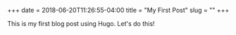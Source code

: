 +++
date = 2018-06-20T11:26:55-04:00
title = "My First Post"
slug = ""
+++

This is my first blog post using Hugo. Let's do this!
